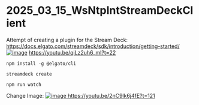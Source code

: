 # 2025_03_15_WsNtpIntStreamDeckClient

Attempt of creating a plugin for the Stream Deck:  
https://docs.elgato.com/streamdeck/sdk/introduction/getting-started/  
[![image](https://github.com/user-attachments/assets/b9527038-f036-4206-8f9b-acd6c8e4cdfa)](https://youtu.be/qiLz2uh6_mI?t=22)
https://youtu.be/qiLz2uh6_mI?t=22

```
npm install -g @elgato/cli
```

```
streamdeck create
```

```
npm run watch
```


Change Image:
[![image](https://github.com/user-attachments/assets/4e770ae0-62e4-4e06-a340-e8d6761f1cb9)
](https://youtu.be/2nC9lk6j4fE?t=121)
https://youtu.be/2nC9lk6j4fE?t=121
